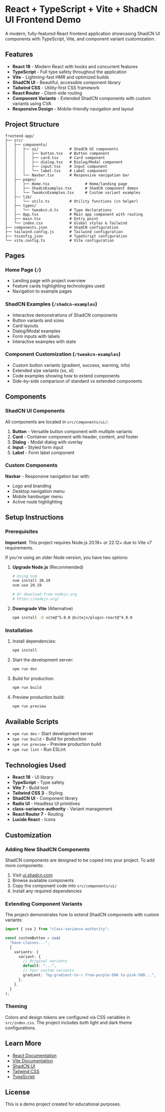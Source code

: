 # React + TypeScript + Vite + ShadCN UI Frontend Demo

A modern, fully-featured React frontend application showcasing ShadCN UI components with TypeScript, Vite, and component variant customization.

## Features

- **React 18** - Modern React with hooks and concurrent features
- **TypeScript** - Full type safety throughout the application
- **Vite** - Lightning-fast HMR and optimized builds
- **ShadCN UI** - Beautiful, accessible component library
- **Tailwind CSS** - Utility-first CSS framework
- **React Router** - Client-side routing
- **Component Variants** - Extended ShadCN components with custom variants using CVA
- **Responsive Design** - Mobile-friendly navigation and layout

## Project Structure

```
frontend-app/
├── src/
│   ├── components/
│   │   ├── ui/              # ShadCN UI components
│   │   │   ├── button.tsx   # Button component
│   │   │   ├── card.tsx     # Card component
│   │   │   ├── dialog.tsx   # Dialog/Modal component
│   │   │   ├── input.tsx    # Input component
│   │   │   └── label.tsx    # Label component
│   │   └── Navbar.tsx       # Responsive navigation bar
│   ├── pages/
│   │   ├── Home.tsx                # Home/landing page
│   │   ├── ShadcnExamples.tsx      # ShadCN component demos
│   │   └── TweakcnExamples.tsx     # Custom variant examples
│   ├── lib/
│   │   └── utils.ts         # Utility functions (cn helper)
│   ├── types/
│   │   └── tweakcn.d.ts     # Type declarations
│   ├── App.tsx              # Main app component with routing
│   ├── main.tsx             # Entry point
│   └── index.css            # Global styles & Tailwind
├── components.json          # ShadCN configuration
├── tailwind.config.js       # Tailwind configuration
├── tsconfig.json            # TypeScript configuration
└── vite.config.ts           # Vite configuration
```

## Pages

### Home Page (`/`)
- Landing page with project overview
- Feature cards highlighting technologies used
- Navigation to example pages

### ShadCN Examples (`/shadcn-examples`)
- Interactive demonstrations of ShadCN components
- Button variants and sizes
- Card layouts
- Dialog/Modal examples
- Form inputs with labels
- Interactive examples with state

### Component Customization (`/tweakcn-examples`)
- Custom button variants (gradient, success, warning, info)
- Extended size variants (xs, xl)
- Code examples showing how to extend components
- Side-by-side comparison of standard vs extended components

## Components

### ShadCN UI Components
All components are located in `src/components/ui/`:

1. **Button** - Versatile button component with multiple variants
2. **Card** - Container component with header, content, and footer
3. **Dialog** - Modal dialog with overlay
4. **Input** - Styled form input
5. **Label** - Form label component

### Custom Components

**Navbar** - Responsive navigation bar with:
- Logo and branding
- Desktop navigation menu
- Mobile hamburger menu
- Active route highlighting

## Setup Instructions

### Prerequisites

**Important**: This project requires Node.js 20.19+ or 22.12+ due to Vite v7 requirements.

If you're using an older Node version, you have two options:

1. **Upgrade Node.js** (Recommended)
   ```bash
   # Using nvm
   nvm install 20.19
   nvm use 20.19

   # Or download from nodejs.org
   # https://nodejs.org/
   ```

2. **Downgrade Vite** (Alternative)
   ```bash
   npm install -D vite@^5.0.0 @vitejs/plugin-react@^4.0.0
   ```

### Installation

1. Install dependencies:
   ```bash
   npm install
   ```

2. Start the development server:
   ```bash
   npm run dev
   ```

3. Build for production:
   ```bash
   npm run build
   ```

4. Preview production build:
   ```bash
   npm run preview
   ```

## Available Scripts

- `npm run dev` - Start development server
- `npm run build` - Build for production
- `npm run preview` - Preview production build
- `npm run lint` - Run ESLint

## Technologies Used

- **React 18** - UI library
- **TypeScript** - Type safety
- **Vite 7** - Build tool
- **Tailwind CSS 3** - Styling
- **ShadCN UI** - Component library
- **Radix UI** - Headless UI primitives
- **class-variance-authority** - Variant management
- **React Router 7** - Routing
- **Lucide React** - Icons

## Customization

### Adding New ShadCN Components

ShadCN components are designed to be copied into your project. To add more components:

1. Visit [ui.shadcn.com](https://ui.shadcn.com)
2. Browse available components
3. Copy the component code into `src/components/ui/`
4. Install any required dependencies

### Extending Component Variants

The project demonstrates how to extend ShadCN components with custom variants:

```typescript
import { cva } from "class-variance-authority";

const customButton = cva(
  "base-classes...",
  {
    variants: {
      variant: {
        // Original variants
        default: "...",
        // Your custom variants
        gradient: "bg-gradient-to-r from-purple-500 to-pink-500...",
      },
    },
  }
);
```

### Theming

Colors and design tokens are configured via CSS variables in `src/index.css`. The project includes both light and dark theme configurations.

## Learn More

- [React Documentation](https://react.dev/)
- [Vite Documentation](https://vite.dev/)
- [ShadCN UI](https://ui.shadcn.com/)
- [Tailwind CSS](https://tailwindcss.com/)
- [TypeScript](https://www.typescriptlang.org/)

## License

This is a demo project created for educational purposes.
